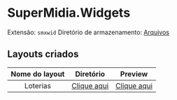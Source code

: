 # SuperMidia.Widgets

Extensão: `smxwid`
Diretório de armazenamento: [Arquivos](http://az01.simix.com.br:81/Arquivos/)

## Layouts criados

| Nome do layout |       Diretório         |               Preview             |
|:--------------:|:-----------------------:|:---------------------------------:|
|Loterias        | [Clique aqui](Loterias) |[Clique aqui](Loterias/preview.png)|